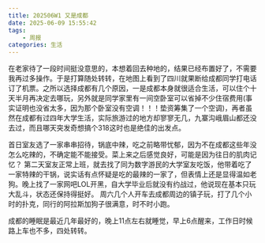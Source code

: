 ```yaml
---
title: 202506W1 又是成都
date: 2025-06-09 15:55:42
tags:
    - 周报
categories: 生活
---
```

在老家待了一段时间挺没意思的，本想着回去种地的，结果已经布置好了，不需要我再过多操作。于是打算随处转转，在地图上看到了四川就果断给成都同学打电话订了机票。之所以选择成都有几个原因，一是成都本身就很适合生活，可以住个十天半月再决定去哪玩，另外就是同学家里有一间空卧室可以省掉不少住宿费用(事实证明也没省太多，因为那个卧室没有空调！！！垫资筹集了一个空调)，再者虽然在成都有过四年大学生活，实际旅游过的地方却寥寥无几，九寨沟峨眉山都还没去过，而且哪天突发奇想搞个318这时也是绝佳的出发点。

首日室友选了一家串串招待，锅底中辣，吃之前略带忧郁，因为不在成都这些年没怎么吃辣的，不确定能不能接受。菜上来之后感觉良好，可能是因为往日的肌肉记忆？
第二天室友正常上班，就去找了同为数字游民的大学室友吃饭，他带着吃了一家特辣的干锅，说实话有点怀疑是吃的最辣的一家了，但表情上还是显得温如老狗。晚上找了一家网吧LOL开黑，自大学毕业后就没有约战过，他说现在基本只玩大乱斗，状态还保持得挺好。
周六几个人开车去成都周边的镇子玩，打了几个小时的扑克，同行的阿拉斯加狗子很满意，时不时小跑。

成都的睡眠是最近几年最好的，晚上11点左右就睡觉，早上6点醒来，工作日时候路上车也不多，四处转转。